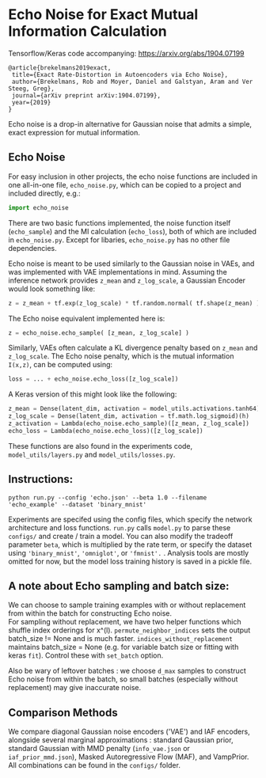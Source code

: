 # Echo Noise for Exact Mutual Information Calculation

Tensorflow/Keras code accompanying:  https://arxiv.org/abs/1904.07199
 ```
@article{brekelmans2019exact,
  title={Exact Rate-Distortion in Autoencoders via Echo Noise},
  author={Brekelmans, Rob and Moyer, Daniel and Galstyan, Aram and Ver Steeg, Greg},
  journal={arXiv preprint arXiv:1904.07199},
  year={2019}
}
```
Echo noise is a drop-in alternative for Gaussian noise that admits a simple, exact expression for mutual information.

## Echo Noise

For easy inclusion in other projects, the echo noise functions are included
in one all-in-one file, ```echo_noise.py```, which can be copied to a project
and included directly, e.g.:
```python
import echo_noise
```

There are two basic functions
implemented, the noise function itself (```echo_sample```)
and the MI calculation (```echo_loss```), both of which are included in
```echo_noise.py```. Except for libaries, ```echo_noise.py``` has no other
file dependencies.

Echo noise is meant to be used similarly to the Gaussian noise in VAEs, and
was implemented with VAE implementations in mind. Assuming the inference network
provides ```z_mean``` and ```z_log_scale```, a Gaussian Encoder would look
something like:
```python
z = z_mean + tf.exp(z_log_scale) * tf.random.normal( tf.shape(z_mean) )
```
The Echo noise equivalent implemented here is:
```python
z = echo_noise.echo_sample( [z_mean, z_log_scale] )
```
Similarly, VAEs often calculate a KL divergence penalty based on
```z_mean``` and ```z_log_scale```. The Echo noise penalty, which is the
mutual information `I(x,z)`, can be computed
using:
```python
loss = ... + echo_noise.echo_loss([z_log_scale])
```
A Keras version of this might look like the following:
```python
z_mean = Dense(latent_dim, activation = model_utils.activations.tanh64)(h)
z_log_scale = Dense(latent_dim, activation = tf.math.log_sigmoid)(h)
z_activation = Lambda(echo_noise.echo_sample)([z_mean, z_log_scale])
echo_loss = Lambda(echo_noise.echo_loss)([z_log_scale])
```

These functions are also found in the experiments code, ```model_utils/layers.py``` and ```model_utils/losses.py```.


## Instructions:  
```
python run.py --config 'echo.json' --beta 1.0 --filename 'echo_example' --dataset 'binary_mnist'
```
Experiments are specifed using the config files, which specify the network architecture and loss functions.  ```run.py``` calls ```model.py``` to parse these ```configs/``` and create / train a model.  You can also modify the tradeoff parameter ```beta```, which is multiplied by the rate term, or specify the dataset using ```'binary_mnist'```, ```'omniglot'```, or ```'fmnist'.``` . Analysis tools are mostly omitted for now, but the model loss training history is saved in a pickle file.


## A note about Echo sampling and batch size:
We can choose to sample training examples with or without replacement from within the batch for constructing Echo noise.  
For sampling without replacement, we have two helper functions which shuffle index orderings for x^(l).  ```permute_neighbor_indices``` sets the output batch_size != None and is much faster.  ```indices_without_replacement``` maintains batch_size = None (e.g. for variable batch size or fitting with keras ```fit```).  Control these with ```set_batch``` option.

Also be wary of leftover batches : we choose ```d_max``` samples to construct Echo noise from within the batch, so small batches (especially without replacement) may give inaccurate noise. 



## Comparison Methods
We compare diagonal Gaussian noise encoders ('VAE') and IAF encoders, alongside several marginal approximations : standard Gaussian prior, standard Gaussian with MMD penalty (```info_vae.json``` or ```iaf_prior_mmd.json```), Masked Autoregressive Flow (MAF), and VampPrior.  All combinations can be found in the ```configs/``` folder. 


